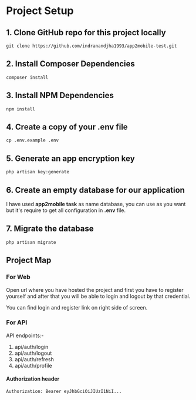 <h1>Project Setup</h1>

<h2>1. Clone GitHub repo for this project locally</h2>
<code>git clone https://github.com/indranandjha1993/app2mobile-test.git</code>
<h2>2. Install Composer Dependencies</h2>
<code>composer install</code>
<h2>3. Install NPM Dependencies</h2>
<code>npm install</code>
<h2>4. Create a copy of your .env file</h2>
<code>cp .env.example .env</code>
<h2>5. Generate an app encryption key</h2>
<code>php artisan key:generate</code>

<h2>6. Create an empty database for our application</h2>
<p>I have used <b>app2mobile task</b> as name database, you can use as you want but it's require to get all configuration in <b>.env</b> file.</p>

<h2>7. Migrate the database</h2>
<code>php artisan migrate</code>

<h2>Project Map</h2>
<h3>For Web</h3>
<p>Open url where you have hosted the project and first you have to register yourself and after that you will be able to login and logout by that credential.</p>
<p>You can find login and register link on right side of screen.</p>
<h3>For API</h3>
<p>API endpoints:-</p>
<ol>
  <li>api/auth/login</li>
  <li>api/auth/logout</li>
  <li>api/auth/refresh</li>
  <li>api/auth/profile</li>
</ol>
<h4>Authorization header</h4>
<code>Authorization: Bearer eyJhbGciOiJIUzI1NiI...</code>
